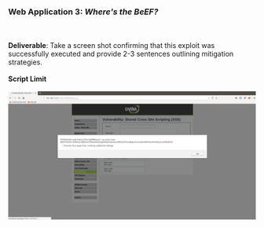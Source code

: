### Web Application 3: *Where's the BeEF?*
<br/><br/>
**Deliverable**: Take a screen shot confirming that this exploit was successfully executed and provide 2-3 sentences outlining mitigation strategies.
<br/><br/>
**Script Limit**
<br/><br/>
![WebApp3scriptlimit](https://github.com/kryshael/Week-15-Homework/blob/main/Assets/Screenshots/WebApp3scriptlimit.png)
